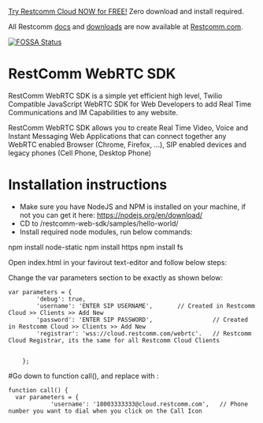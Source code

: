 
[Try Restcomm Cloud NOW for FREE!](https://www.restcomm.com/sign-up/) Zero download and install required.


All Restcomm [docs](https://www.restcomm.com/docs/) and [downloads](https://www.restcomm.com/downloads/) are now available at [Restcomm.com](https://www.restcomm.com).



[![FOSSA Status](https://app.fossa.io/api/projects/git%2Bhttps%3A%2F%2Fgithub.com%2FRestComm%2Frestcomm-web-sdk.svg?type=shield)](https://app.fossa.io/projects/git%2Bhttps%3A%2F%2Fgithub.com%2FRestComm%2Frestcomm-web-sdk?ref=badge_shield)

RestComm WebRTC SDK
================

RestComm WebRTC SDK is a simple yet efficient high level, Twilio Compatible JavaScript WebRTC SDK for Web Developers to add Real Time Communications and IM Capabilities to any website. 

RestComm WebRTC SDK allows you to create Real Time Video, Voice and Instant Messaging Web Applications that can connect together any WebRTC enabled Browser (Chrome, Firefox, ...), SIP enabled devices and legacy phones (Cell Phone, Desktop Phone) 


Installation instructions 
==========================================

* Make sure you have NodeJS and NPM is installed on your machine, if not you can get it here: https://nodejs.org/en/download/ 
* CD to /restcomm-web-sdk/samples/hello-world/
* Install required node modules, run below commands:

npm install node-static
npm install https
npm install fs

Open index.html in your favirout text-editor and follow below steps:

Change the var parameters section to be exactly as shown below:

	var parameters = {
			'debug': true,
			'username': 'ENTER SIP USERNAME',       // Created in Restcomm Cloud >> Clients >> Add New
			'password': 'ENTER SIP PASSWORD',                 // Created in Restcomm Cloud >> Clients >> Add New
			'registrar': 'wss://cloud.restcomm.com/webrtc'.   // Restcomm Cloud Registrar, its the same for all Restcomm Cloud Clients
      
   
		};
    
    
    
  #Go down to function call(), and replace with :
    
    function call() {
      var parameters = {
				'username': '18003333333@cloud.restcomm.com',   // Phone number you want to dial when you click on the Call Icon
        
        
